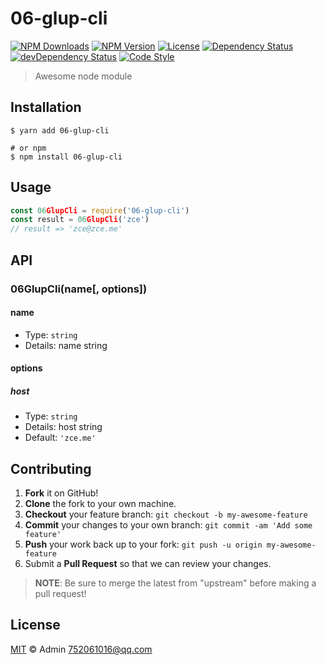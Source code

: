 # 06-glup-cli

[![NPM Downloads][downloads-image]][downloads-url]
[![NPM Version][version-image]][version-url]
[![License][license-image]][license-url]
[![Dependency Status][dependency-image]][dependency-url]
[![devDependency Status][devdependency-image]][devdependency-url]
[![Code Style][style-image]][style-url]

> Awesome node module

## Installation

```shell
$ yarn add 06-glup-cli

# or npm
$ npm install 06-glup-cli
```

## Usage

<!-- TODO: Introduction of API use -->

```javascript
const 06GlupCli = require('06-glup-cli')
const result = 06GlupCli('zce')
// result => 'zce@zce.me'
```

## API

<!-- TODO: Introduction of API -->

### 06GlupCli(name[, options])

#### name

- Type: `string`
- Details: name string

#### options

##### host

- Type: `string`
- Details: host string
- Default: `'zce.me'`

## Contributing

1. **Fork** it on GitHub!
2. **Clone** the fork to your own machine.
3. **Checkout** your feature branch: `git checkout -b my-awesome-feature`
4. **Commit** your changes to your own branch: `git commit -am 'Add some feature'`
5. **Push** your work back up to your fork: `git push -u origin my-awesome-feature`
6. Submit a **Pull Request** so that we can review your changes.

> **NOTE**: Be sure to merge the latest from "upstream" before making a pull request!

## License

[MIT](LICENSE) &copy; Admin <752061016@qq.com>



[downloads-image]: https://img.shields.io/npm/dm/06-glup-cli.svg
[downloads-url]: https://npmjs.org/package/06-glup-cli
[version-image]: https://img.shields.io/npm/v/06-glup-cli.svg
[version-url]: https://npmjs.org/package/06-glup-cli
[license-image]: https://img.shields.io/github/license/zce/06-glup-cli.svg
[license-url]: https://github.com/zce/06-glup-cli/blob/master/LICENSE
[dependency-image]: https://img.shields.io/david/zce/06-glup-cli.svg
[dependency-url]: https://david-dm.org/zce/06-glup-cli
[devdependency-image]: https://img.shields.io/david/dev/zce/06-glup-cli.svg
[devdependency-url]: https://david-dm.org/zce/06-glup-cli?type=dev
[style-image]: https://img.shields.io/badge/code_style-standard-brightgreen.svg
[style-url]: https://standardjs.com
